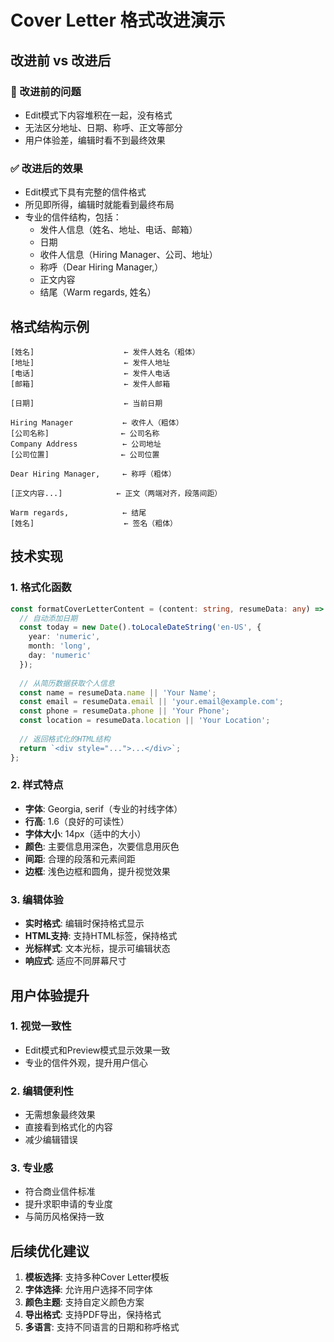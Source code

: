 # Cover Letter 格式改进演示

## 改进前 vs 改进后

### 🔴 改进前的问题
- Edit模式下内容堆积在一起，没有格式
- 无法区分地址、日期、称呼、正文等部分
- 用户体验差，编辑时看不到最终效果

### ✅ 改进后的效果
- Edit模式下具有完整的信件格式
- 所见即所得，编辑时就能看到最终布局
- 专业的信件结构，包括：
  - 发件人信息（姓名、地址、电话、邮箱）
  - 日期
  - 收件人信息（Hiring Manager、公司、地址）
  - 称呼（Dear Hiring Manager,）
  - 正文内容
  - 结尾（Warm regards, 姓名）

## 格式结构示例

```
[姓名]                    ← 发件人姓名（粗体）
[地址]                    ← 发件人地址
[电话]                    ← 发件人电话
[邮箱]                    ← 发件人邮箱

[日期]                    ← 当前日期

Hiring Manager           ← 收件人（粗体）
[公司名称]                ← 公司名称
Company Address          ← 公司地址
[公司位置]                ← 公司位置

Dear Hiring Manager,     ← 称呼（粗体）

[正文内容...]            ← 正文（两端对齐，段落间距）

Warm regards,            ← 结尾
[姓名]                    ← 签名（粗体）
```

## 技术实现

### 1. 格式化函数
```typescript
const formatCoverLetterContent = (content: string, resumeData: any) => {
  // 自动添加日期
  const today = new Date().toLocaleDateString('en-US', { 
    year: 'numeric', 
    month: 'long', 
    day: 'numeric' 
  });
  
  // 从简历数据获取个人信息
  const name = resumeData.name || 'Your Name';
  const email = resumeData.email || 'your.email@example.com';
  const phone = resumeData.phone || 'Your Phone';
  const location = resumeData.location || 'Your Location';
  
  // 返回格式化的HTML结构
  return `<div style="...">...</div>`;
};
```

### 2. 样式特点
- **字体**: Georgia, serif（专业的衬线字体）
- **行高**: 1.6（良好的可读性）
- **字体大小**: 14px（适中的大小）
- **颜色**: 主要信息用深色，次要信息用灰色
- **间距**: 合理的段落和元素间距
- **边框**: 浅色边框和圆角，提升视觉效果

### 3. 编辑体验
- **实时格式**: 编辑时保持格式显示
- **HTML支持**: 支持HTML标签，保持格式
- **光标样式**: 文本光标，提示可编辑状态
- **响应式**: 适应不同屏幕尺寸

## 用户体验提升

### 1. 视觉一致性
- Edit模式和Preview模式显示效果一致
- 专业的信件外观，提升用户信心

### 2. 编辑便利性
- 无需想象最终效果
- 直接看到格式化的内容
- 减少编辑错误

### 3. 专业感
- 符合商业信件标准
- 提升求职申请的专业度
- 与简历风格保持一致

## 后续优化建议

1. **模板选择**: 支持多种Cover Letter模板
2. **字体选择**: 允许用户选择不同字体
3. **颜色主题**: 支持自定义颜色方案
4. **导出格式**: 支持PDF导出，保持格式
5. **多语言**: 支持不同语言的日期和称呼格式


